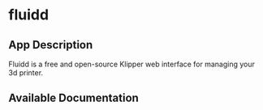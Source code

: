 # fluidd

## App Description

Fluidd is a free and open-source Klipper web interface for managing your 3d printer.

## Available Documentation

